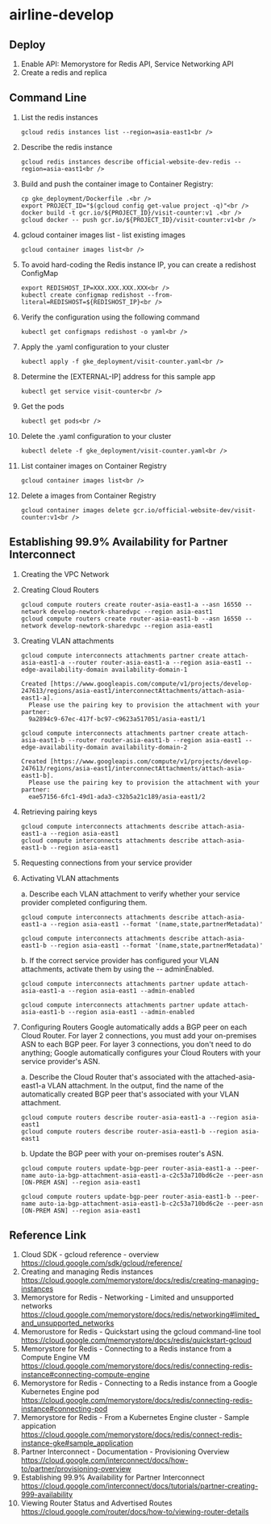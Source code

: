 # airline-develop
## Deploy
1. Enable API: Memorystore for Redis API, Service Networking API<br />
2. Create a redis and replica<br />

## Command Line
1. List the redis instances<br />
	```
	gcloud redis instances list --region=asia-east1<br />
	```
2. Describe the redis instance<br />
	```
	gcloud redis instances describe official-website-dev-redis --region=asia-east1<br />
	```
3. Build and push the container image to Container Registry:<br />
	```
	cp gke_deployment/Dockerfile .<br />
	export PROJECT_ID="$(gcloud config get-value project -q)"<br />
	docker build -t gcr.io/${PROJECT_ID}/visit-counter:v1 .<br />
	gcloud docker -- push gcr.io/${PROJECT_ID}/visit-counter:v1<br />
	```
4. gcloud container images list - list existing images<br />
	```
	gcloud container images list<br />
	```
5. To avoid hard-coding the Redis instance IP, you can create a redishost ConfigMap<br />
	```
	export REDISHOST_IP=XXX.XXX.XXX.XXX<br />
	kubectl create configmap redishost --from-literal=REDISHOST=${REDISHOST_IP}<br />
	```
6. Verify the configuration using the following command<br />
	```
	kubectl get configmaps redishost -o yaml<br />
	```
7. Apply the .yaml configuration to your cluster<br />
	```
	kubectl apply -f gke_deployment/visit-counter.yaml<br />
	```
8. Determine the [EXTERNAL-IP] address for this sample app<br />
	```
	kubectl get service visit-counter<br />
	```
9. Get the pods<be />
	```
	kubectl get pods<br />
	```
10. Delete the .yaml configuration to your cluster<br />
	```
	kubectl delete -f gke_deployment/visit-counter.yaml<br />
	```
11. List container images on Container Registry<br />
	```
	gcloud container images list<br />
	```
12. Delete a images from Container Registry<br />
	```
	gcloud container images delete gcr.io/official-website-dev/visit-counter:v1<br />
	```

## Establishing 99.9% Availability for Partner Interconnect

1. Creating the VPC Network
2. Creating Cloud Routers
	```
	gcloud compute routers create router-asia-east1-a --asn 16550 --network develop-newtork-sharedvpc --region asia-east1
	gcloud compute routers create router-asia-east1-b --asn 16550 --network develop-newtork-sharedvpc --region asia-east1
	```
3. Creating VLAN attachments
	```
	gcloud compute interconnects attachments partner create attach-asia-east1-a --router router-asia-east1-a --region asia-east1 --edge-availability-domain availability-domain-1
	```
	```
	Created [https://www.googleapis.com/compute/v1/projects/develop-247613/regions/asia-east1/interconnectAttachments/attach-asia-east1-a].
      Please use the pairing key to provision the attachment with your partner:
      9a2894c9-67ec-417f-bc97-c9623a517051/asia-east1/1
	```
	```
	gcloud compute interconnects attachments partner create attach-asia-east1-b --router router-asia-east1-b --region asia-east1 --edge-availability-domain availability-domain-2
	```
	```
	Created [https://www.googleapis.com/compute/v1/projects/develop-247613/regions/asia-east1/interconnectAttachments/attach-asia-east1-b].
      Please use the pairing key to provision the attachment with your partner:
      eae57156-6fc1-49d1-ada3-c32b5a21c189/asia-east1/2
	```
4. Retrieving pairing keys
	```
	gcloud compute interconnects attachments describe attach-asia-east1-a --region asia-east1
	gcloud compute interconnects attachments describe attach-asia-east1-b --region asia-east1
	```
5. Requesting connections from your service provider
6. Activating VLAN attachments

	a. Describe each VLAN attachment to verify whether your service provider completed configuring them.
	```
	gcloud compute interconnects attachments describe attach-asia-east1-a --region asia-east1 --format '(name,state,partnerMetadata)'
	```
	```
	gcloud compute interconnects attachments describe attach-asia-east1-b --region asia-east1 --format '(name,state,partnerMetadata)'
	```
	b. If the correct service provider has configured your VLAN attachments, activate them by using the -- adminEnabled.
	```
	gcloud compute interconnects attachments partner update attach-asia-east1-a --region asia-east1 --admin-enabled
	```
	```
	gcloud compute interconnects attachments partner update attach-asia-east1-b --region asia-east1 --admin-enabled
	```
7. Configuring Routers
Google automatically adds a BGP peer on each Cloud Router. For layer 2 connections, you must add your on-premises ASN to each BGP peer. For layer 3 connections, you don't need to do anything; Google automatically configures your Cloud Routers with your service provider's ASN.

	a. Describe the Cloud Router that's associated with the attached-asia-east1-a VLAN attachment. In the output, find the name of the automatically created BGP peer that's associated with your VLAN attachment.
	```
	gcloud compute routers describe router-asia-east1-a --region asia-east1
	gcloud compute routers describe router-asia-east1-b --region asia-east1
	```
	b. Update the BGP peer with your on-premises router's ASN.
	```
	gcloud compute routers update-bgp-peer router-asia-east1-a --peer-name auto-ia-bgp-attachment-asia-east1-a-c2c53a710bd6c2e --peer-asn [ON-PREM ASN] --region asia-east1
	```
	```
	gcloud compute routers update-bgp-peer router-asia-east1-b --peer-name auto-ia-bgp-attachment-asia-east1-b-c2c53a710bd6c2e --peer-asn [ON-PREM ASN] --region asia-east1
	```

## Reference Link
1. Cloud SDK - gcloud reference - overview<br />
https://cloud.google.com/sdk/gcloud/reference/<br />
2. Creating and managing Redis instances<br />
https://cloud.google.com/memorystore/docs/redis/creating-managing-instances<br />
3. Memorystore for Redis - Networking - Limited and unsupported networks<br />
https://cloud.google.com/memorystore/docs/redis/networking#limited_and_unsupported_networks<br />
4. Memorustore for Redis - Quickstart using the gcloud command-line tool<br />
https://cloud.google.com/memorystore/docs/redis/quickstart-gcloud<br />
5. Memorystore for Redis - Connecting to a Redis instance from a Compute Engine VM<br /> 
https://cloud.google.com/memorystore/docs/redis/connecting-redis-instance#connecting-compute-engine<br />
6. Memorystore for Redis - Connecting to a Redis instance from a Google Kubernetes Engine pod<br />
https://cloud.google.com/memorystore/docs/redis/connecting-redis-instance#connecting-pod<br />
7. Memorystore for Redis - From a Kubernetes Engine cluster - Sample appication<br />
https://cloud.google.com/memorystore/docs/redis/connect-redis-instance-gke#sample_application<br />
8. Partner Interconnect - Documentation - Provisioning Overview<br />
https://cloud.google.com/interconnect/docs/how-to/partner/provisioning-overview
9. Establishing 99.9% Availability for Partner Interconnect <br />
https://cloud.google.com/interconnect/docs/tutorials/partner-creating-999-availability
10. Viewing Router Status and Advertised Routes<br />
https://cloud.google.com/router/docs/how-to/viewing-router-details
